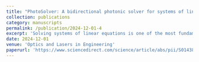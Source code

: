 ```yaml
---
title: "PhotoSolver: A bidirectional photonic solver for systems of linear equations"
collection: publications
category: manuscripts
permalink: /publication/2024-12-01-4
excerpt: 'Solving systems of linear equations is one of the most fundamental challenges in computing, with ubiquitous applications in science and engineering. Solving large-scale linear equations is particularly challenging, requiring tremendous computing expenses. However, conventional solvers in electronic digital computers face inevitable physical bottlenecks that hinder further advancements in electronic chips. Unlike the electronic architectures, optical computing harnesses the inherent advantages of lights, such as ultimately high speed, negligible energy consumption, and high parallelism, making optical architectures attractive sources for ultra-high speed analog computing. Especially, recent advances in integrated photonic circuits bring exciting new possibilities for high performance computing based on photonic chips. In this work, we propose a bidirectional PhotoSolver using the propagation of optical signals in different directions on a single integrated photonic chip to perform multiple operations in solving systems of linear equations, scalable to solve large-scale systems. Specifically, we propose an in situ approach to iteratively update solutions by performing the forward and backward propagations within a single photonic chip. Furthermore, we propose a partitioning approach to solve large-scale systems using arrays of photonic chips. Numerical experiments demonstrate these capabilities with representative systems of linear equations. By utilizing lights propagating in integrated photonic chips, our PhotoSolvers provide a promising computing architecture to solve large systems of linear equations, with potentials in wide computational applications.'
date: 2024-12-01
venue: 'Optics and Lasers in Engineering'
paperurl: 'https://www.sciencedirect.com/science/article/abs/pii/S0143816624005025'
---
```


